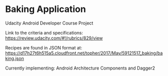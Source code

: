 # Baking Application
Udacity Android Developer Course Project

Link to the criteria and specifications: https://review.udacity.com/#!/rubrics/829/view

Recipes are found in JSON format at: https://d17h27t6h515a5.cloudfront.net/topher/2017/May/59121517_baking/baking.json

Currently implementing: Android Architecture Components and Dagger2
